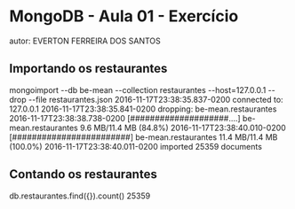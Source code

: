 # MongoDB - Aula 01 - Exercício

autor: EVERTON FERREIRA DOS SANTOS 

## Importando os restaurantes

mongoimport --db be-mean --collection restaurantes --host=127.0.0.1 --drop --file restaurantes.json
2016-11-17T23:38:35.837-0200    connected to: 127.0.0.1
2016-11-17T23:38:35.841-0200    dropping: be-mean.restaurantes
2016-11-17T23:38:38.738-0200    [####################....] be-mean.restaurantes 9.6 MB/11.4 MB (84.8%)
2016-11-17T23:38:40.010-0200    [########################] be-mean.restaurantes 11.4 MB/11.4 MB (100.0%)
2016-11-17T23:38:40.011-0200    imported 25359 documents

## Contando os restaurantes

db.restaurantes.find({}).count()
25359
